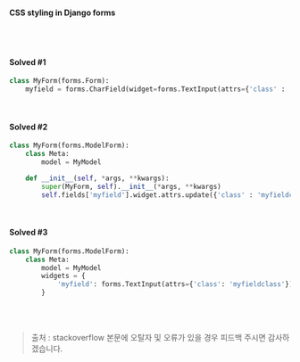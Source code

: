 #### CSS styling in Django forms
<br><br>
#### Solved #1
```python
class MyForm(forms.Form):
    myfield = forms.CharField(widget=forms.TextInput(attrs={'class' : 'myfieldclass'}))
```

<br>

#### Solved #2
```python
class MyForm(forms.ModelForm):
    class Meta:
        model = MyModel

    def __init__(self, *args, **kwargs):
        super(MyForm, self).__init__(*args, **kwargs)
        self.fields['myfield'].widget.attrs.update({'class' : 'myfieldclass'})
```

<br>

#### Solved #3
```python
class MyForm(forms.ModelForm):
    class Meta:
        model = MyModel
        widgets = {
            'myfield': forms.TextInput(attrs={'class': 'myfieldclass'}),
        }
```

<br><br>
> 출처 : stackoverflow
> 본문에 오탈자 및 오류가 있을 경우 피드백 주시면 감사하겠습니다.